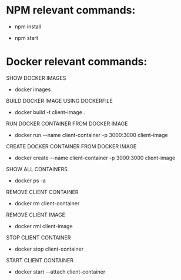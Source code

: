 # NPM relevant commands:

* npm install

* npm start


# Docker relevant commands:

SHOW DOCKER IMAGES
* docker images

BUILD DOCKER IMAGE USING DOCKERFILE
* docker build -t client-image .

RUN DOCKER CONTAINER FROM DOCKER IMAGE
* docker run --name client-container -p 3000:3000 client-image

CREATE DOCKER CONTAINER FROM DOCKER IMAGE
* docker create --name client-container -p 3000:3000 client-image

SHOW ALL CONTAINERS
* docker ps -a

REMOVE CLIENT CONTAINER
* docker rm client-container

REMOVE CLIENT IMAGE
* docker rmi client-image

STOP CLIENT CONTAINER
* docker stop client-container

START CLIENT CONTAINER
* docker start --attach client-container